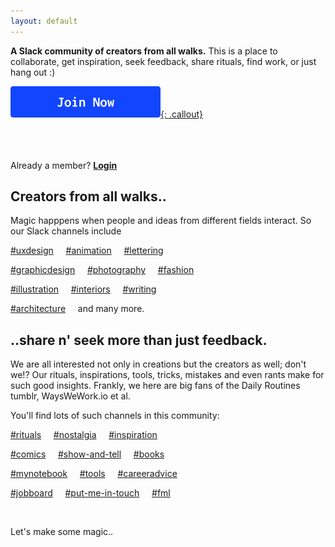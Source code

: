 ```yaml
---
layout: default
---
```


**A Slack community of creators from all walks.** This is a place to collaborate, get inspiration, seek feedback, share rituals, find work, or just hang out :)



[![Join Now](./CTA.png){: .callout}](http://cdecaf.slack.com)   

<br><br><br>
Already a member? [**Login**](http://cdecaf.slack.com/login)



## Creators from all walks..

Magic happpens when people and ideas from different fields interact. So our Slack channels include

[#uxdesign](http://) &nbsp; &nbsp;  [#animation](http://) &nbsp; &nbsp;  [#lettering](http://)


[#graphicdesign](http://) &nbsp; &nbsp;  [#photography](http://) &nbsp; &nbsp;  [#fashion](http://)


[#illustration](http://) &nbsp; &nbsp;  [#interiors](http://) &nbsp; &nbsp;  [#writing](http://)


[#architecture](http://) &nbsp; &nbsp; and many more.



## ..share n' seek more than just feedback.

We are all interested not only in creations but the creators as well; don't we!? Our rituals, inspirations, tools, tricks, mistakes and even rants make for such good insights. Frankly, we here are big fans of the Daily Routines tumblr, WaysWeWork.io et al.


You'll find lots of such channels in this community:

[#rituals](http://) &nbsp; &nbsp;  [#nostalgia](http://) &nbsp; &nbsp;  [#inspiration](http://)


[#comics](http://) &nbsp; &nbsp;  [#show-and-tell](http://) &nbsp; &nbsp;  [#books](http://)


[#mynotebook](http://) &nbsp; &nbsp;  [#tools](http://) &nbsp; &nbsp;  [#careeradvice](http://)


[#jobboard](http://)  &nbsp; &nbsp; [#put-me-in-touch](http://) &nbsp; &nbsp;  [#fml](http://)

&nbsp;

Let's make some magic..

